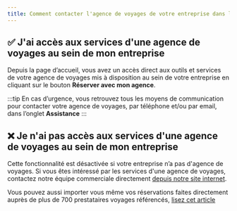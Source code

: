 ```yaml
---
title: Comment contacter l'agence de voyages de votre entreprise dans l'application pour réserver ?
---
```


## ✅ J'ai accès aux services d'une agence de voyages au sein de mon entreprise

Depuis la page d’accueil, vous avez un accès direct aux outils et services de votre agence de voyages mis à disposition au sein de votre entreprise en cliquant sur le bouton **Réserver avec mon agence**.

:::tip
En cas d’urgence, vous retrouvez tous les moyens de communication pour contacter votre agence de voyages, par téléphone et/ou par email, dans l’onglet **Assistance**
:::

## ❌ Je n'ai pas accès aux services d'une agence de voyages au sein de mon entreprise

Cette fonctionnalité est désactivée si votre entreprise n’a pas d'agence de voyages. Si vous êtes intéressé par les services d'une agence de voyages, contactez notre équipe commerciale directement [depuis notre site internet](https://htoh.io/contact).

Vous pouvez aussi importer vous même vos réservations faites directement auprès de plus de 700 prestataires voyages référencés, [lisez cet article](/fr/htoh-trip-connect/supported-booking-email-types)